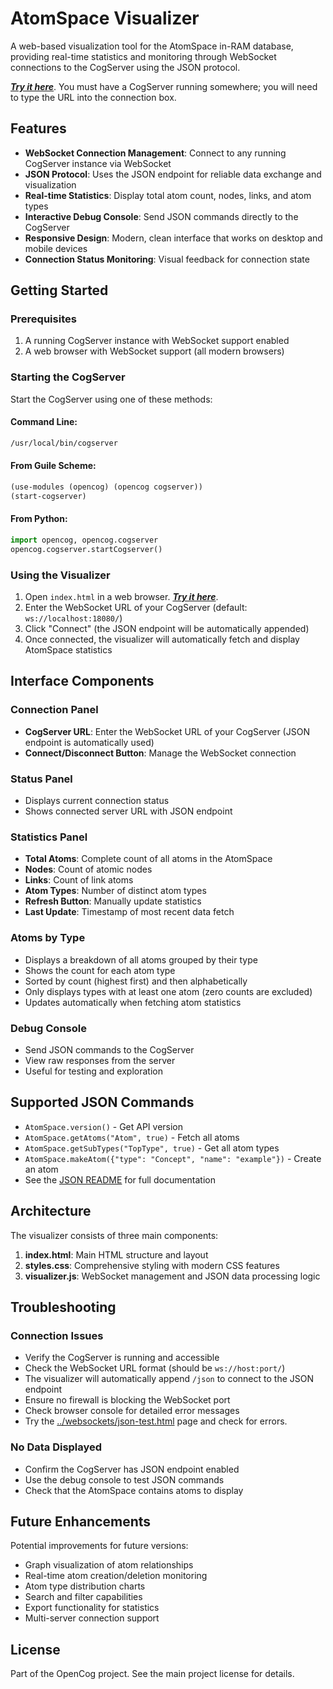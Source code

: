 # AtomSpace Visualizer

A web-based visualization tool for the AtomSpace in-RAM database, providing real-time statistics and monitoring through WebSocket connections to the CogServer using the JSON protocol.

[***Try it here***](https://html-preview.github.io/?url=https://github.com/opencog/cogserver/blob/master/examples/visutalizer/index.html).
You must have a CogServer running somewhere; you will need to type the
URL into the connection box.

## Features

- **WebSocket Connection Management**: Connect to any running CogServer instance via WebSocket
- **JSON Protocol**: Uses the JSON endpoint for reliable data exchange and visualization
- **Real-time Statistics**: Display total atom count, nodes, links, and atom types
- **Interactive Debug Console**: Send JSON commands directly to the CogServer
- **Responsive Design**: Modern, clean interface that works on desktop and mobile devices
- **Connection Status Monitoring**: Visual feedback for connection state

## Getting Started

### Prerequisites

1. A running CogServer instance with WebSocket support enabled
2. A web browser with WebSocket support (all modern browsers)

### Starting the CogServer

Start the CogServer using one of these methods:

#### Command Line:
```bash
/usr/local/bin/cogserver
```

#### From Guile Scheme:
```scheme
(use-modules (opencog) (opencog cogserver))
(start-cogserver)
```

#### From Python:
```python
import opencog, opencog.cogserver
opencog.cogserver.startCogserver()
```

### Using the Visualizer

1. Open `index.html` in a web browser.
   [***Try it here***](https://html-preview.github.io/?url=https://github.com/opencog/cogserver/blob/master/examples/visutalizer/index.html).
2. Enter the WebSocket URL of your CogServer (default: `ws://localhost:18080/`)
3. Click "Connect" (the JSON endpoint will be automatically appended)
4. Once connected, the visualizer will automatically fetch and display AtomSpace statistics

## Interface Components

### Connection Panel
- **CogServer URL**: Enter the WebSocket URL of your CogServer (JSON endpoint is automatically used)
- **Connect/Disconnect Button**: Manage the WebSocket connection

### Status Panel
- Displays current connection status
- Shows connected server URL with JSON endpoint

### Statistics Panel
- **Total Atoms**: Complete count of all atoms in the AtomSpace
- **Nodes**: Count of atomic nodes
- **Links**: Count of link atoms
- **Atom Types**: Number of distinct atom types
- **Refresh Button**: Manually update statistics
- **Last Update**: Timestamp of most recent data fetch

### Atoms by Type
- Displays a breakdown of all atoms grouped by their type
- Shows the count for each atom type
- Sorted by count (highest first) and then alphabetically
- Only displays types with at least one atom (zero counts are excluded)
- Updates automatically when fetching atom statistics

### Debug Console
- Send JSON commands to the CogServer
- View raw responses from the server
- Useful for testing and exploration

## Supported JSON Commands

- `AtomSpace.version()` - Get API version
- `AtomSpace.getAtoms("Atom", true)` - Fetch all atoms
- `AtomSpace.getSubTypes("TopType", true)` - Get all atom types
- `AtomSpace.makeAtom({"type": "Concept", "name": "example"})` - Create an atom
- See the [JSON README](https://github.com/opencog/atomspace-storage/tree/master/opencog/persist/json) for full documentation

## Architecture

The visualizer consists of three main components:

1. **index.html**: Main HTML structure and layout
2. **styles.css**: Comprehensive styling with modern CSS features
3. **visualizer.js**: WebSocket management and JSON data processing logic

## Troubleshooting

### Connection Issues
- Verify the CogServer is running and accessible
- Check the WebSocket URL format (should be `ws://host:port/`)
- The visualizer will automatically append `/json` to connect to the JSON endpoint
- Ensure no firewall is blocking the WebSocket port
- Check browser console for detailed error messages
- Try the
  [../websockets/json-test.html](https://html-preview.github.io/?url=https://github.com/opencog/cogserver/blob/master/examples/websockets/json-test.html)
  page and check for errors.

### No Data Displayed
- Confirm the CogServer has JSON endpoint enabled
- Use the debug console to test JSON commands
- Check that the AtomSpace contains atoms to display

## Future Enhancements

Potential improvements for future versions:
- Graph visualization of atom relationships
- Real-time atom creation/deletion monitoring
- Atom type distribution charts
- Search and filter capabilities
- Export functionality for statistics
- Multi-server connection support

## License

Part of the OpenCog project. See the main project license for details.
